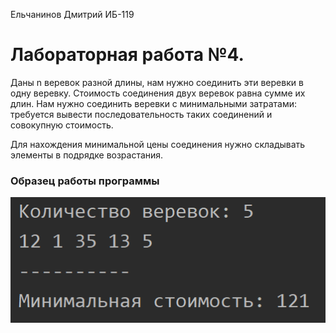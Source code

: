 Ельчанинов Дмитрий ИБ-119
# Лабораторная работа №4.
Даны n веревок разной длины, нам нужно соединить эти веревки в одну веревку. Стоимость соединения двух веревок равна сумме их длин. Нам нужно соединить веревки с минимальными затратами: требуется вывести последовательность таких соединений и совокупную стоимость.

Для нахождения минимальной цены соединения нужно складывать элементы в подрядке возрастания.

### Образец работы программы

![1](example.png)
